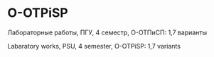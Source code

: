 # O-OTPiSP
Лабораторные работы, ПГУ, 4 семестр, О-ОТПиСП: 1,7 варианты

Labaratory works, PSU, 4 semester, O-OTPiSP: 1,7 variants
